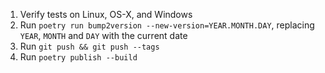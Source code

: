 1. Verify tests on Linux, OS-X, and Windows
2. Run `poetry run bump2version --new-version=YEAR.MONTH.DAY`, replacing `YEAR`, `MONTH` and `DAY` with the current date
3. Run `git push && git push --tags`
4. Run `poetry publish --build`
